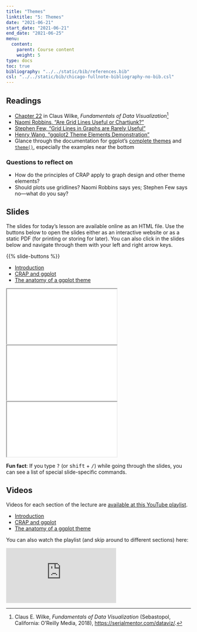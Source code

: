 ```yaml
---
title: "Themes"
linktitle: "5: Themes"
date: "2021-06-21"
start_date: "2021-06-21"
end_date: "2021-06-25"
menu:
  content:
    parent: Course content
    weight: 5
type: docs
toc: true
bibliography: "../../static/bib/references.bib"
csl: "../../static/bib/chicago-fullnote-bibliography-no-bib.csl"
---
```


## Readings

-   <i class="fas fa-book"></i> [Chapter 22](https://serialmentor.com/dataviz/figure-titles-captions.html) in Claus Wilke, *Fundamentals of Data Visualization*[^1]
-   <i class="fas fa-external-link-square-alt"></i> [Naomi Robbins, “Are Grid Lines Useful or Chartjunk?”](https://www.forbes.com/sites/naomirobbins/2012/02/22/are-grid-lines-useful-or-chartjunk/#3b49a4044283)
-   <i class="fas fa-external-link-square-alt"></i> [Stephen Few, “Grid Lines in Graphs are Rarely Useful”](http://www.perceptualedge.com/articles/dmreview/grid_lines.pdf)
-   <i class="fas fa-external-link-square-alt"></i> [Henry Wang, “ggplot2 Theme Elements Demonstration”](https://henrywang.nl/ggplot2-theme-elements-demonstration/)
-   <i class="fas fa-external-link-square-alt"></i> Glance through the documentation for ggplot’s [complete themes](https://ggplot2.tidyverse.org/reference/ggtheme.html) and [`theme()`](https://ggplot2.tidyverse.org/reference/theme.html), especially the examples near the bottom

### Questions to reflect on

-   How do the principles of CRAP apply to graph design and other theme elements?
-   Should plots use gridlines? Naomi Robbins says yes; Stephen Few says no—what do you say?

## Slides

The slides for today’s lesson are available online as an HTML file. Use the buttons below to open the slides either as an interactive website or as a static PDF (for printing or storing for later). You can also click in the slides below and navigate through them with your left and right arrow keys.

{{% slide-buttons %}}

<ul class="nav nav-tabs" id="slide-tabs" role="tablist">
<li class="nav-item">
<a class="nav-link active" id="introduction-tab" data-toggle="tab" href="#introduction" role="tab" aria-controls="introduction" aria-selected="true">Introduction</a>
</li>
<li class="nav-item">
<a class="nav-link" id="crap-and-ggplot-tab" data-toggle="tab" href="#crap-and-ggplot" role="tab" aria-controls="crap-and-ggplot" aria-selected="false">CRAP and ggplot</a>
</li>
<li class="nav-item">
<a class="nav-link" id="the-anatomy-of-a-ggplot-theme-tab" data-toggle="tab" href="#the-anatomy-of-a-ggplot-theme" role="tab" aria-controls="the-anatomy-of-a-ggplot-theme" aria-selected="false">The anatomy of a ggplot theme</a>
</li>
</ul>

<div id="slide-tabs" class="tab-content">

<div id="introduction" class="tab-pane fade show active" role="tabpanel" aria-labelledby="introduction-tab">

<div class="embed-responsive embed-responsive-16by9">

<iframe class="embed-responsive-item" src="/slides/05-slides.html#1">
</iframe>

</div>

</div>

<div id="crap-and-ggplot" class="tab-pane fade" role="tabpanel" aria-labelledby="crap-and-ggplot-tab">

<div class="embed-responsive embed-responsive-16by9">

<iframe class="embed-responsive-item" src="/slides/05-slides.html#crap-ggplot">
</iframe>

</div>

</div>

<div id="the-anatomy-of-a-ggplot-theme" class="tab-pane fade" role="tabpanel" aria-labelledby="the-anatomy-of-a-ggplot-theme-tab">

<div class="embed-responsive embed-responsive-16by9">

<iframe class="embed-responsive-item" src="/slides/05-slides.html#anatomy">
</iframe>

</div>

</div>

</div>

<div class="fyi">

**Fun fact**: If you type <kbd>?</kbd> (or <kbd>shift</kbd> + <kbd>/</kbd>) while going through the slides, you can see a list of special slide-specific commands.

</div>

## Videos

Videos for each section of the lecture are [available at this YouTube playlist](https://www.youtube.com/playlist?list=PLS6tnpTr39sEsSJ16BKgXPNFcl3y6gjEv).

-   [Introduction](https://www.youtube.com/watch?v=s9YBf8Rf21s&list=PLS6tnpTr39sEsSJ16BKgXPNFcl3y6gjEv)
-   [CRAP and ggplot](https://www.youtube.com/watch?v=BQ3wRMAMeBQ&list=PLS6tnpTr39sEsSJ16BKgXPNFcl3y6gjEv)
-   [The anatomy of a ggplot theme](https://www.youtube.com/watch?v=V0CzheP9yMc&list=PLS6tnpTr39sEsSJ16BKgXPNFcl3y6gjEv)

You can also watch the playlist (and skip around to different sections) here:

<div class="embed-responsive embed-responsive-16by9">

<iframe class="embed-responsive-item" src="https://www.youtube.com/embed/playlist?list=PLS6tnpTr39sEsSJ16BKgXPNFcl3y6gjEv" frameborder="0" allow="accelerometer; autoplay; encrypted-media; gyroscope; picture-in-picture" allowfullscreen>
</iframe>

</div>

[^1]: Claus E. Wilke, *Fundamentals of Data Visualization* (Sebastopol, California: O’Reilly Media, 2018), <https://serialmentor.com/dataviz/>.
